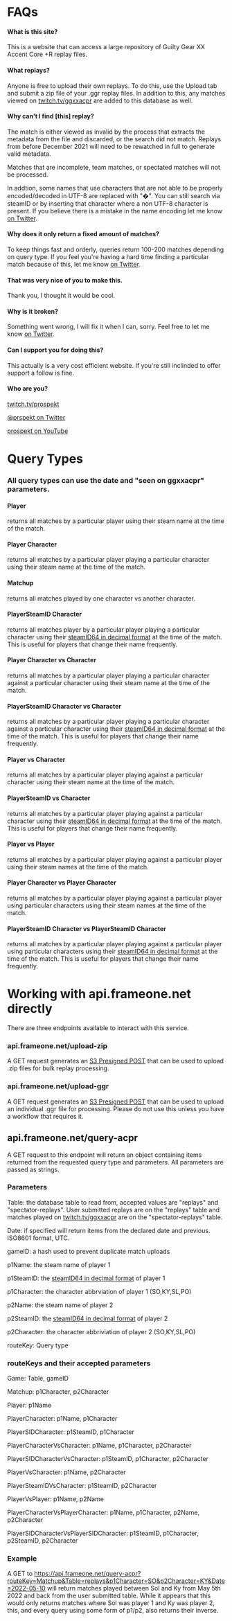 # FAQs
#### What is this site?
This is a website that can access a large repository of Guilty Gear XX Accent Core +R replay files.

#### What replays?
Anyone is free to upload their own replays. To do this, use the Upload tab and submit a zip file of your .ggr replay files. In addition to this, any matches viewed on [twitch.tv/ggxxacpr](https://twitch.tv/ggxxacpr) are added to this database as well.

#### Why can't I find [this] replay?
The match is either viewed as invalid by the process that extracts the metadata from the file and discarded, or the search did not match. Replays from before December 2021 will need to be rewatched in full to generate valid metadata.

Matches that are incomplete, team matches, or spectated matches will not be processed.

In addtion, some names that use characters that are not able to be properly encoded/decoded in UTF-8 are replaced with "�". You can still search via steamID or by inserting that character where a non UTF-8 character is present. If you believe there is a mistake in the name encoding let me know [on Twitter](https://twitter.com/prspekt).

#### Why does it only return a fixed amount of matches?
To keep things fast and orderly, queries return 100-200 matches depending on query type. If you feel you're having a hard time finding a particular match because of this, let me know [on Twitter](https://twitter.com/prspekt).

#### That was very nice of you to make this.
Thank you, I thought it would be cool.

#### Why is it broken?
Something went wrong, I will fix it when I can, sorry. Feel free to let me know [on Twitter](https://twitter.com/prspekt).

#### Can I support you for doing this?
This actually is a very cost efficient website. If you're still inclinded to offer support a follow is fine.

#### Who are you?
[twitch.tv/prospekt](https://twitch.tv/prospekt)

[@prspekt on Twitter](https://twitter.com/prspekt)

[prospekt on YouTube](https://www.youtube.com/channel/UCCO_DP32pnyS5ZTJZISJGgA)

# Query Types
### All query types can use the date and "seen on ggxxacpr" parameters.

#### Player
returns all matches by a particular player using their steam name at the time of the match.

#### Player Character
returns all matches by a particular player playing a particular character using their steam name at the time of the match.

#### Matchup
returns all matches played by one character vs another character.

#### PlayerSteamID Character
returns all matches player by a particular player playing a particular character using their [steamID64 in decimal format](https://www.steamidfinder.com/) at the time of the match. This is useful for players that change their name frequently.

#### Player Character vs Character
returns all matches by a particular player playing a particular character against a particular character using their steam name at the time of the match.

#### PlayerSteamID Character vs Character
returns all matches by a particular player playing a particular character against a particular character using their [steamID64 in decimal format](https://www.steamidfinder.com/) at the time of the match. This is useful for players that change their name frequently.

#### Player vs Character
returns all matches by a particular player playing against a particular character using their steam name at the time of the match.

#### PlayerSteamID vs Character
returns all matches by a particular player playing against a particular character using their [steamID64 in decimal format](https://www.steamidfinder.com/) at the time of the match. This is useful for players that change their name frequently.

#### Player vs Player
returns all matches by a particular player playing against a particular player using their steam names at the time of the match.

#### Player Character vs Player Character
returns all matches by a particular player playing against a particular player using particular characters using their steam names at the time of the match.

#### PlayerSteamID Character vs PlayerSteamID Character
returns all matches by a particular player playing against a particular player using particular characters using their [steamID64 in decimal format](https://www.steamidfinder.com/) at the time of the match. This is useful for players that change their name frequently.

# Working with api.frameone.net directly
There are three endpoints available to interact with this service.

### api.frameone.net/upload-zip
A GET request generates an [S3 Presigned POST](https://docs.aws.amazon.com/AWSJavaScriptSDK/v3/latest/modules/_aws_sdk_s3_presigned_post.html) that can be used to upload .zip files for bulk replay processing.

### api.frameone.net/upload-ggr
A GET request generates an [S3 Presigned POST](https://docs.aws.amazon.com/AWSJavaScriptSDK/v3/latest/modules/_aws_sdk_s3_presigned_post.html) that can be used to upload an individual .ggr file for processing. Please do not use this unless you have a workflow that requires it.

## api.frameone.net/query-acpr
A GET request to this endpoint will return an object containing items returned from the requested query type and parameters. All parameters are passed as strings.

### Parameters

Table: the database table to read from, accepted values are "replays" and "spectator-replays". User submitted replays are on the "replays" table and matches played on [twitch.tv/ggxxacpr](https://twitch.tv/ggxxacpr) are on the "spectator-replays" table.

Date: if specified will return items from the declared date and previous. ISO8601 format, UTC.

gameID: a hash used to prevent duplicate match uploads

p1Name: the steam name of player 1

p1SteamID: the [steamID64 in decimal format](https://www.steamidfinder.com/) of player 1

p1Character: the character abbrviation of player 1 (SO,KY,SL,PO)

p2Name: the steam name of player 2

p2SteamID: the [steamID64 in decimal format](https://www.steamidfinder.com/) of player 2

p2Character: the character abbriviation of player 2 (SO,KY,SL,PO)

routeKey: Query type



### routeKeys and their accepted parameters

Game: Table, gameID

Matchup: p1Character, p2Character

Player: p1Name

PlayerCharacter: p1Name, p1Character

PlayerSIDCharacter: p1SteamID, p1Character

PlayerCharacterVsCharacter: p1Name, p1Character, p2Character

PlayerSIDCharacterVsCharacter: p1SteamID, p1Character, p2Character

PlayerVsCharacter: p1Name, p2Character

PlayerSteamIDVsCharacter: p1SteamID, p2Character

PlayerVsPlayer: p1Name, p2Name

PlayerCharacterVsPlayerCharacter: p1Name, p1Character, p2Name, p2Character

PlayerSIDCharacterVsPlayerSIDCharacter: p1SteamID, p1Character, p2SteamID, p2Character

### Example
A GET to https://api.frameone.net/query-acpr?routeKey=Matchup&Table=replays&p1Character=SO&p2Character=KY&Date=2022-05-10 will return matches played between Sol and Ky from May 5th 2022 and back from the user submitted table. While it appears that this would only returns matches where Sol was player 1 and Ky was player 2, this, and every query using some form of p1/p2, also returns their inverse.
